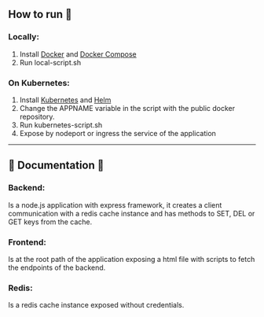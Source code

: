 ## How to run 🚀
### Locally:
1. Install [Docker](https://docs.docker.com/get-docker/) and [Docker Compose](https://docs.docker.com/compose/install/)
2. Run local-script.sh

### On Kubernetes:
1. Install [Kubernetes](https://kubernetes.io/docs/tasks/tools/install-kubectl/) and [Helm](https://helm.sh/docs/intro/install/)
2. Change the APPNAME variable in the script with the public docker repository.
3. Run kubernetes-script.sh
4. Expose by nodeport or ingress the service of the application
----

## 📄 Documentation 📄
### Backend:
Is a node.js application with express framework, it creates a client communication with a redis cache instance and has methods to SET, DEL or GET keys from the cache.
### Frontend:
Is at the root path of the application exposing a html file with scripts to fetch the endpoints of the backend.
### Redis:
Is a redis cache instance exposed without credentials.
